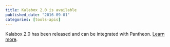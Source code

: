 ```yaml
---
title: Kalabox 2.0 is available
published_date: "2016-09-01"
categories: [tools-apis]
---
```

Kalabox 2.0 has been released and can be integrated with Pantheon. [Learn more](https://pantheon.io/blog/announcing-kalabox-2-0-local-development).
